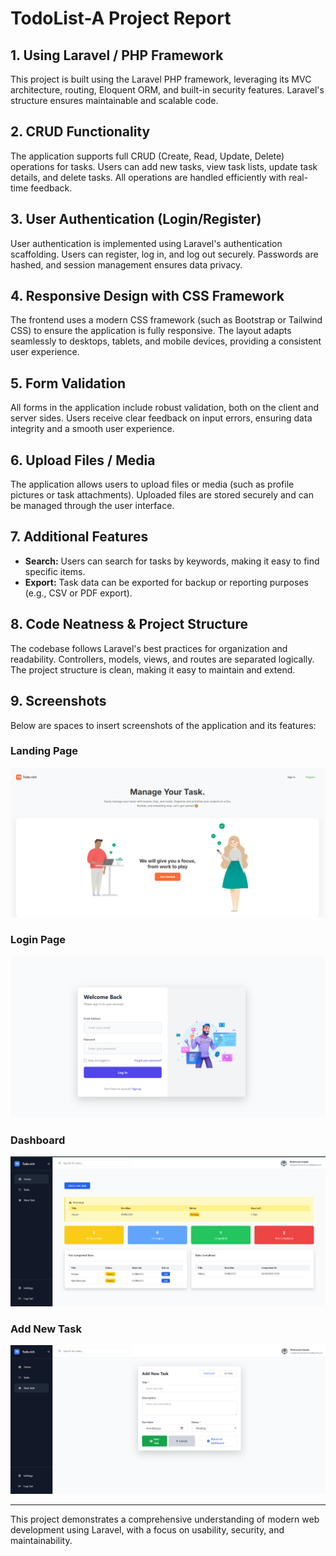 # TodoList-A Project Report

## 1. Using Laravel / PHP Framework
This project is built using the Laravel PHP framework, leveraging its MVC architecture, routing, Eloquent ORM, and built-in security features. Laravel's structure ensures maintainable and scalable code.

## 2. CRUD Functionality
The application supports full CRUD (Create, Read, Update, Delete) operations for tasks. Users can add new tasks, view task lists, update task details, and delete tasks. All operations are handled efficiently with real-time feedback.

## 3. User Authentication (Login/Register)
User authentication is implemented using Laravel's authentication scaffolding. Users can register, log in, and log out securely. Passwords are hashed, and session management ensures data privacy.

## 4. Responsive Design with CSS Framework
The frontend uses a modern CSS framework (such as Bootstrap or Tailwind CSS) to ensure the application is fully responsive. The layout adapts seamlessly to desktops, tablets, and mobile devices, providing a consistent user experience.

## 5. Form Validation
All forms in the application include robust validation, both on the client and server sides. Users receive clear feedback on input errors, ensuring data integrity and a smooth user experience.

## 6. Upload Files / Media
The application allows users to upload files or media (such as profile pictures or task attachments). Uploaded files are stored securely and can be managed through the user interface.

## 7. Additional Features
- **Search:** Users can search for tasks by keywords, making it easy to find specific items.
- **Export:** Task data can be exported for backup or reporting purposes (e.g., CSV or PDF export).


## 8. Code Neatness & Project Structure
The codebase follows Laravel's best practices for organization and readability. Controllers, models, views, and routes are separated logically. The project structure is clean, making it easy to maintain and extend.

## 9. Screenshots
Below are spaces to insert screenshots of the application and its features:

### Landing Page
![Landing Page Screenshot](public/images/landing-page.png)

### Login Page
![Login Page Screenshot](public/images/login-page.png)

### Dashboard
![Dashboard Screenshot](public/images/dashboard.png)

### Add New Task
![Add Task Screenshot](public/images/add-task.png)

<!-- Add more screenshots as needed -->

---
This project demonstrates a comprehensive understanding of modern web development using Laravel, with a focus on usability, security, and maintainability.
